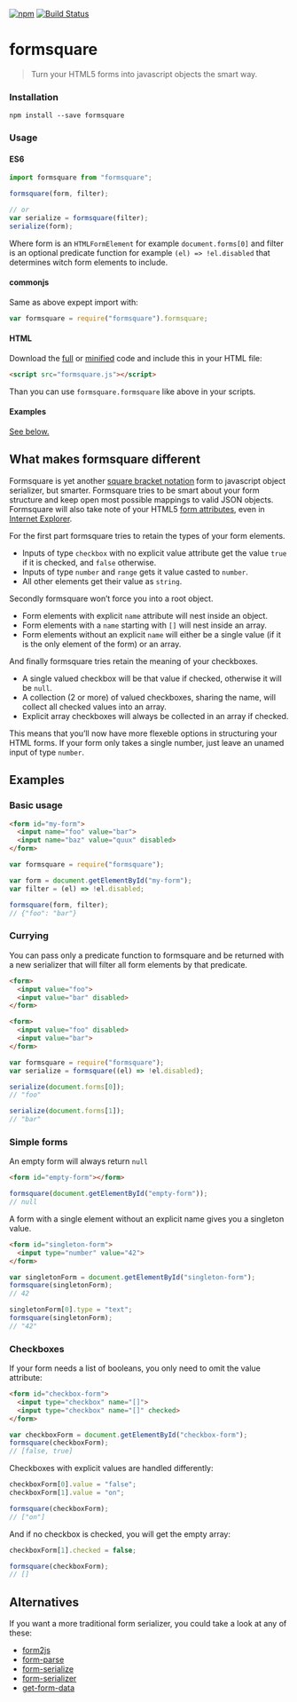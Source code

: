 [![npm](https://img.shields.io/npm/v/formsquare.svg)](https://www.npmjs.com/package/formsquare)
[![Build Status](https://travis-ci.org/runarberg/formsquare.svg?branch=master)](https://travis-ci.org/runarberg/formsquare)

formsquare
==========

> Turn your HTML5 forms into javascript objects the smart way.

### Installation

```
npm install --save formsquare
```

### Usage

#### ES6

```js
import formsquare from "formsquare";

formsquare(form, filter);

// or
var serialize = formsquare(filter);
serialize(form);
```

Where form is an `HTMLFormElement` for example `document.forms[0]` and
filter is an optional predicate function for example
`(el) => !el.disabled` that determines witch form elements to include.

#### commonjs

Same as above expept import with:

```js
var formsquare = require("formsquare").formsquare;
```

#### HTML

Download the [full][full-code] or [minified][minified-code] code and
include this in your HTML file:

```html
<script src="formsquare.js"></script>
```

Than you can use `formsquare.formsquare` like above in your scripts.

#### Examples

[See below.](#examples)

What makes formsquare different
-------------------------------

Formsquare is yet another [square bracket notation][1] form to
javascript object serializer, but smarter. Formsquare tries to be
smart about your form structure and keep open most possible mappings
to valid JSON objects. Formsquare will also take note of your HTML5
[form attributes][2], even in [Internet Explorer][3].

For the first part formsquare tries to retain the types of your form
elements.

* Inputs of type `checkbox` with no explicit value attribute get the
  value `true` if it is checked, and `false` otherwise.
* Inputs of type `number` and `range` gets it value casted to `number`.
* All other elements get their value as `string`.

Secondly formsquare won’t force you into a root object.

* Form elements with explicit `name` attribute will nest inside an
  object.
* Form elements with a `name` starting with `[]` will nest inside an
  array.
* Form elements without an explicit `name` will either be a single
  value (if it is the only element of the form) or an array.

And finally formsquare tries retain the meaning of your checkboxes.

* A single valued checkbox will be that value if checked, otherwise it
  will be `null`.
* A collection (2 or more) of valued checkboxes, sharing the name,
  will collect all checked values into an array.
* Explicit array checkboxes will always be collected in an array if
  checked.

This means that you’ll now have more flexeble options in structuring
your HTML forms. If your form only takes a single number, just leave
an unamed input of type `number`.

Examples
--------

### Basic usage

```html
<form id="my-form">
  <input name="foo" value="bar">
  <input name="baz" value="quux" disabled>
</form>
```

```js
var formsquare = require("formsquare");

var form = document.getElementById("my-form");
var filter = (el) => !el.disabled;

formsquare(form, filter);
// {"foo": "bar"}
```

### Currying

You can pass only a predicate function to formsquare and be returned
with a new serializer that will filter all form elements by that
predicate.

```html
<form>
  <input value="foo">
  <input value="bar" disabled>
</form>

<form>
  <input value="foo" disabled>
  <input value="bar">
</form>
```

```js
var formsquare = require("formsquare");
var serialize = formsquare((el) => !el.disabled);

serialize(document.forms[0]);
// "foo"

serialize(document.forms[1]);
// "bar"
```

### Simple forms

An empty form will always return `null`

```html
<form id="empty-form"></form>
```

```js
formsquare(document.getElementById("empty-form"));
// null
```

A form with a single element without an explicit name gives you a
singleton value.

```html
<form id="singleton-form">
  <input type="number" value="42">
</form>
```

```js
var singletonForm = document.getElementById("singleton-form");
formsquare(singletonForm);
// 42

singletonForm[0].type = "text";
formsquare(singletonForm);
// "42"
```

### Checkboxes

If your form needs a list of booleans, you only need to omit the value
attribute:

```html
<form id="checkbox-form">
  <input type="checkbox" name="[]">
  <input type="checkbox" name="[]" checked>
</form>
```

```js
var checkboxForm = document.getElementById("checkbox-form");
formsquare(checkboxForm);
// [false, true]
```

Checkboxes with explicit values are handled differently:

```js
checkboxForm[0].value = "false";
checkboxForm[1].value = "on";

formsquare(checkboxForm);
// ["on"]
```

And if no checkbox is checked, you will get the empty array:

```js
checkboxForm[1].checked = false;

formsquare(checkboxForm);
// []
```

Alternatives
------------

If you want a more traditional form serializer, you could take a look
at any of these:

* [form2js](https://www.npmjs.com/package/form2js)
* [form-parse](https://www.npmjs.com/package/form-parse)
* [form-serialize](https://www.npmjs.com/package/form-serialize)
* [form-serializer](https://www.npmjs.com/package/form-serializer)
* [get-form-data](https://www.npmjs.com/package/get-form-data)

[full-code]: https://raw.githubusercontent.com/runarberg/formsquare/dist/dist/formsquare.js
[minified-code]: https://raw.githubusercontent.com/runarberg/formsquare/dist/dist/formsquare.min.js
[1]: https://www.w3.org/TR/html-json-forms/
[2]: https://developer.mozilla.org/en-US/docs/Web/HTML/Element/input#attr-form
[3]: http://caniuse.com/#feat=form-attribute
